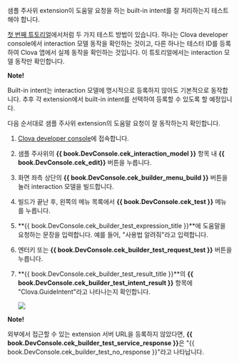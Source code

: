 샘플 주사위 extension이 도움말 요청을 하는 built-in intent를 잘 처리하는지 테스트해야 합니다.

[첫 번째 튜토리얼](/CEK/Tutorials/Build_Simple_Extension.md)에서처럼 두 가지 테스트 방법이 있습니다. 하나는 Clova developer console에서 interaction 모델 동작을 확인하는 것이고, 다른 하나는 테스터 ID를 등록하여 Clova 앱에서 실제 동작을 확인하는 것입니다.
이 튜토리얼에서는 interaction 모델 동작만 확인합니다.

<div class="note">
  <p><strong>Note!</strong></p>
  <p>Built-in intent는 interaction 모델에 명시적으로 등록하지 않아도 기본적으로 동작합니다.
  추후 각 extension에서 built-in intent를 선택하여 등록할 수 있도록 할 예정입니다.</p>
</div>

다음 순서대로 샘플 주사위 extension의 도움말 요청이 잘 동작하는지 확인합니다.

1. <a href="{{ book.DeveloperConsoleURL }}/cek/#/list" target="_blank">Clova developer console</a>에 접속합니다.
2. 샘플 주사위의 **{{ book.DevConsole.cek_interaction_model }}** 항목 내 **{{ book.DevConsole.cek_edit}}** 버튼을 누릅니다.
3. 화면 좌측 상단의 **{{ book.DevConsole.cek_builder_menu_build }}** 버튼을 눌러 interaction 모델을 빌드합니다.
4. 빌드가 끝난 후, 왼쪽의 메뉴 목록에서 **{{ book.DevConsole.cek_test }}** 메뉴를 누릅니다.
5. **{{ book.DevConsole.cek_builder_test_expression_title }}**에 도움말을 요청하는 문장을 입력합니다. 예를 들어, "사용법 알려줘"라고 입력합니다.
6. 엔터키 또는 **{{ book.DevConsole.cek_builder_test_request_test }}** 버튼을 누릅니다.
7. **{{ book.DevConsole.cek_builder_test_result_title }}**의 **{{ book.DevConsole.cek_builder_test_intent_result }}** 항목에 "Clova.GuideIntent"라고 나타나는지 확인합니다.

	<img src="/CEK/Resources/Images/CEK_Tutorial_Builtin_Intent_Test.png" style="max-width:800px;"/>

  <div class="note">
	<p><strong>Note!</strong></p>
	<p>외부에서 접근할 수 있는 extension 서버 URL을 등록하지 않았다면, <strong>{{ book.DevConsole.cek_builder_test_service_response }}</strong>은 "{{ book.DevConsole.cek_builder_test_no_response }}"라고 나타납니다.</p>
	</div>
